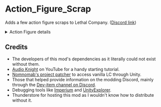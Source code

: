 
# Action_Figure_Scrap
Adds a few action figure scraps to Lethal Company. ([Discord link](https://discord.com/channels/1168655651455639582/1245084720614604873))


<details>
<summary>Action Figure details</summary>

> Weight: 1 <br>
> Max value: 40 <br>
> Min value: 5 <br>
![Action Figure](https://imgur.com/l5V4GYT.png)

</details>


## Credits

- The developers of this mod's dependencies as it literally could not exist without them.
- [Audio Knight](https://www.youtube.com/@knightofaudio) on YouTube for a handy starting tutorial.
- [Nomnomab's project patcher](https://github.com/nomnomab/lc-project-patcher) to access vanilla LC through Unity.
- Those that helped provide information on the modding Discord, mainly through the [Dev-item channel on Discord](https://discord.com/channels/1168655651455639582/1193461151636398080).
- Debugging tools like [Imperium](https://thunderstore.io/c/lethal-company/p/giosuel/Imperium/) and [UnityExplorer](https://thunderstore.io/c/lethal-company/p/LethalCompanyModding/Yukieji_UnityExplorer/).
- Thunderstore for hosting this mod as I wouldn't know how to distribute without it.